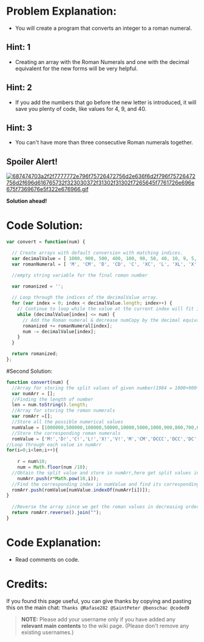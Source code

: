 # Problem Explanation:
- You will create a program that converts an integer to a roman numeral.

## Hint: 1
- Creating an array with the Roman Numerals and one with the decimal equivalent for the new forms will be very helpful.

## Hint: 2
- If you add the numbers that go before the new letter is introduced, it will save you plenty of code, like values for 4, 9, and 40.

## Hint: 3
- You can't have more than three consecutive Roman numerals together.

## Spoiler Alert!
[![687474703a2f2f7777772e796f75726472756d2e636f6d2f796f75726472756d2f696d616765732f323030372f31302f31302f7265645f7761726e696e675f7369676e5f322e676966.gif](https://files.gitter.im/FreeCodeCamp/Wiki/nlOm/thumb/687474703a2f2f7777772e796f75726472756d2e636f6d2f796f75726472756d2f696d616765732f323030372f31302f31302f7265645f7761726e696e675f7369676e5f322e676966.gif)](https://files.gitter.im/FreeCodeCamp/Wiki/nlOm/687474703a2f2f7777772e796f75726472756d2e636f6d2f796f75726472756d2f696d616765732f323030372f31302f31302f7265645f7761726e696e675f7369676e5f322e676966.gif)

**Solution ahead!**

# Code Solution:

```js
var convert = function(num) {

  // Create arrays with default conversion with matching indices.
  var decimalValue = [ 1000, 900, 500, 400, 100, 90, 50, 40, 10, 9, 5, 4, 1 ];
  var romanNumeral = [ 'M', 'CM', 'D', 'CD', 'C', 'XC', 'L', 'XL', 'X', 'IX', 'V', 'IV', 'I' ];

  //empty string variable for the final roman number
  
  var romanized = '';

  // Loop through the indices of the decimalValue array.
  for (var index = 0; index < decimalValue.length; index++) {
    // Continue to loop while the value at the current index will fit into numCopy
    while (decimalValue[index] <= num) {
      // Add the Roman numeral & decrease numCopy by the decimal equivalent.
      romanized += romanNumeral[index];
      num -= decimalValue[index];
    }
  }

  return romanized;
};
```
#Second Solution:

```js
function convert(num) {
  //Array for storing the split values of given number(1984 = 1000+900+80+4)
  var numArr = [];
  //Finding the length of number
  len = num.toString().length;
  //Array for storing the roman numerals
  var romArr =[];
  //Store all the possible numerical values
  numValue = [1000000,500000,100000,50000,10000,5000,1000,900,800,700,600,500,400,300,200,100,90,80,70,60,50,40,30,20,10,9,8,7,6,5,4,3,2,1];
  //Store the corresponding roman numerals
  romValue = ['M!','D!','C!','L!','X!','V!','M','CM','DCCC','DCC','DC','D','CD','CCC','CC','C','XC','LXXX','LXX','LX','L','XL','XXX','XX','X','IX','VIII','VII','VI','V','IV','III','II','I'];
//Loop through each value in numArr   
for(i=0;i<len;i++){
  
    r = num%10;
    num = Math.floor(num /10);
  //Obtain the split value and store in numArr,here get split values in decreasing order
    numArr.push(r*Math.pow(10,i));
  //Find the corresponding index in numValue and find its corresponding roman numeral in romValue
  romArr.push(romValue[numValue.indexOf(numArr[i])]);
}
 								
  //Reverse the array since we get the roman values in decreasing order
  return romArr.reverse().join("");
}
```
# Code Explanation:
- Read comments on code.

# Credits:
If you found this page useful, you can give thanks by copying and pasting this on the main chat: 
`Thanks @Rafase282 @SaintPeter @benschac @coded9`

> **NOTE:** Please add your username only if you have added any **relevant main contents** to the wiki page. (Please don't remove any existing usernames.)
